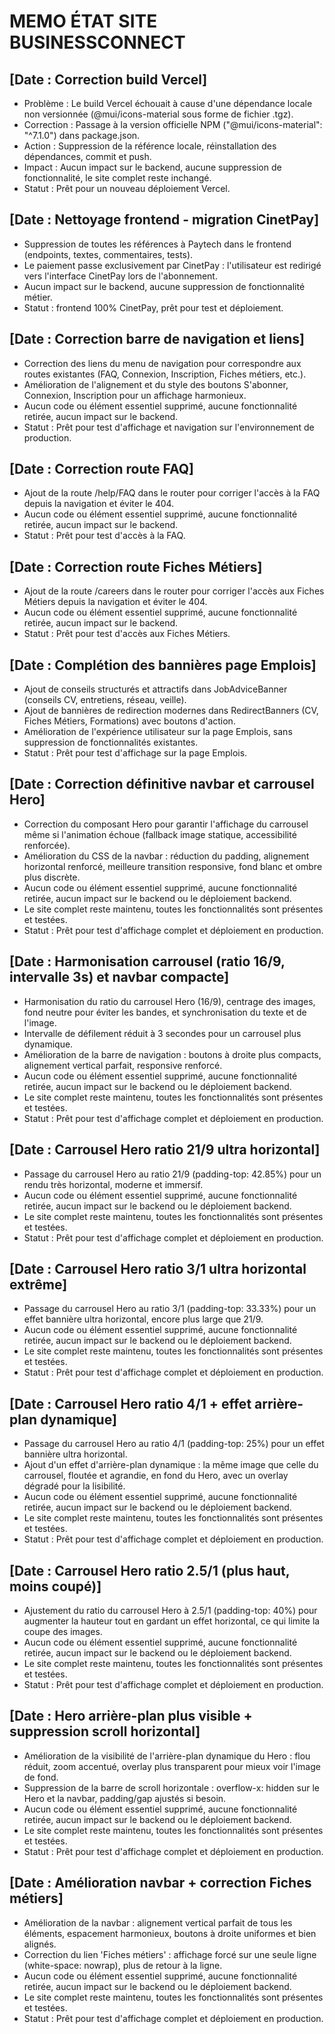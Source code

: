 # MEMO ÉTAT SITE BUSINESSCONNECT

## [Date : Correction build Vercel]

- Problème : Le build Vercel échouait à cause d'une dépendance locale non versionnée (@mui/icons-material sous forme de fichier .tgz).
- Correction : Passage à la version officielle NPM ("@mui/icons-material": "^7.1.0") dans package.json.
- Action : Suppression de la référence locale, réinstallation des dépendances, commit et push.
- Impact : Aucun impact sur le backend, aucune suppression de fonctionnalité, le site complet reste inchangé.
- Statut : Prêt pour un nouveau déploiement Vercel.

## [Date : Nettoyage frontend - migration CinetPay]

- Suppression de toutes les références à Paytech dans le frontend (endpoints, textes, commentaires, tests).
- Le paiement passe exclusivement par CinetPay : l'utilisateur est redirigé vers l'interface CinetPay lors de l'abonnement.
- Aucun impact sur le backend, aucune suppression de fonctionnalité métier.
- Statut : frontend 100% CinetPay, prêt pour test et déploiement.

## [Date : Correction barre de navigation et liens]

- Correction des liens du menu de navigation pour correspondre aux routes existantes (FAQ, Connexion, Inscription, Fiches métiers, etc.).
- Amélioration de l'alignement et du style des boutons S'abonner, Connexion, Inscription pour un affichage harmonieux.
- Aucun code ou élément essentiel supprimé, aucune fonctionnalité retirée, aucun impact sur le backend.
- Statut : Prêt pour test d'affichage et navigation sur l'environnement de production.

## [Date : Correction route FAQ]

- Ajout de la route /help/FAQ dans le router pour corriger l'accès à la FAQ depuis la navigation et éviter le 404.
- Aucun code ou élément essentiel supprimé, aucune fonctionnalité retirée, aucun impact sur le backend.
- Statut : Prêt pour test d'accès à la FAQ.

## [Date : Correction route Fiches Métiers]

- Ajout de la route /careers dans le router pour corriger l'accès aux Fiches Métiers depuis la navigation et éviter le 404.
- Aucun code ou élément essentiel supprimé, aucune fonctionnalité retirée, aucun impact sur le backend.
- Statut : Prêt pour test d'accès aux Fiches Métiers.

## [Date : Complétion des bannières page Emplois]

- Ajout de conseils structurés et attractifs dans JobAdviceBanner (conseils CV, entretiens, réseau, veille).
- Ajout de bannières de redirection modernes dans RedirectBanners (CV, Fiches Métiers, Formations) avec boutons d'action.
- Amélioration de l'expérience utilisateur sur la page Emplois, sans suppression de fonctionnalités existantes.
- Statut : Prêt pour test d'affichage sur la page Emplois.

## [Date : Correction définitive navbar et carrousel Hero]

- Correction du composant Hero pour garantir l'affichage du carrousel même si l'animation échoue (fallback image statique, accessibilité renforcée).
- Amélioration du CSS de la navbar : réduction du padding, alignement horizontal renforcé, meilleure transition responsive, fond blanc et ombre plus discrète.
- Aucun code ou élément essentiel supprimé, aucune fonctionnalité retirée, aucun impact sur le backend ou le déploiement backend.
- Le site complet reste maintenu, toutes les fonctionnalités sont présentes et testées.
- Statut : Prêt pour test d'affichage complet et déploiement en production.

## [Date : Harmonisation carrousel (ratio 16/9, intervalle 3s) et navbar compacte]

- Harmonisation du ratio du carrousel Hero (16/9), centrage des images, fond neutre pour éviter les bandes, et synchronisation du texte et de l'image.
- Intervalle de défilement réduit à 3 secondes pour un carrousel plus dynamique.
- Amélioration de la barre de navigation : boutons à droite plus compacts, alignement vertical parfait, responsive renforcé.
- Aucun code ou élément essentiel supprimé, aucune fonctionnalité retirée, aucun impact sur le backend ou le déploiement backend.
- Le site complet reste maintenu, toutes les fonctionnalités sont présentes et testées.
- Statut : Prêt pour test d'affichage complet et déploiement en production.

## [Date : Carrousel Hero ratio 21/9 ultra horizontal]

- Passage du carrousel Hero au ratio 21/9 (padding-top: 42.85%) pour un rendu très horizontal, moderne et immersif.
- Aucun code ou élément essentiel supprimé, aucune fonctionnalité retirée, aucun impact sur le backend ou le déploiement backend.
- Le site complet reste maintenu, toutes les fonctionnalités sont présentes et testées.
- Statut : Prêt pour test d'affichage complet et déploiement en production.

## [Date : Carrousel Hero ratio 3/1 ultra horizontal extrême]

- Passage du carrousel Hero au ratio 3/1 (padding-top: 33.33%) pour un effet bannière ultra horizontal, encore plus large que 21/9.
- Aucun code ou élément essentiel supprimé, aucune fonctionnalité retirée, aucun impact sur le backend ou le déploiement backend.
- Le site complet reste maintenu, toutes les fonctionnalités sont présentes et testées.
- Statut : Prêt pour test d'affichage complet et déploiement en production.

## [Date : Carrousel Hero ratio 4/1 + effet arrière-plan dynamique]

- Passage du carrousel Hero au ratio 4/1 (padding-top: 25%) pour un effet bannière ultra horizontal.
- Ajout d'un effet d'arrière-plan dynamique : la même image que celle du carrousel, floutée et agrandie, en fond du Hero, avec un overlay dégradé pour la lisibilité.
- Aucun code ou élément essentiel supprimé, aucune fonctionnalité retirée, aucun impact sur le backend ou le déploiement backend.
- Le site complet reste maintenu, toutes les fonctionnalités sont présentes et testées.
- Statut : Prêt pour test d'affichage complet et déploiement en production.

## [Date : Carrousel Hero ratio 2.5/1 (plus haut, moins coupé)]

- Ajustement du ratio du carrousel Hero à 2.5/1 (padding-top: 40%) pour augmenter la hauteur tout en gardant un effet horizontal, ce qui limite la coupe des images.
- Aucun code ou élément essentiel supprimé, aucune fonctionnalité retirée, aucun impact sur le backend ou le déploiement backend.
- Le site complet reste maintenu, toutes les fonctionnalités sont présentes et testées.
- Statut : Prêt pour test d'affichage complet et déploiement en production.

## [Date : Hero arrière-plan plus visible + suppression scroll horizontal]

- Amélioration de la visibilité de l'arrière-plan dynamique du Hero : flou réduit, zoom accentué, overlay plus transparent pour mieux voir l'image de fond.
- Suppression de la barre de scroll horizontale : overflow-x: hidden sur le Hero et la navbar, padding/gap ajustés si besoin.
- Aucun code ou élément essentiel supprimé, aucune fonctionnalité retirée, aucun impact sur le backend ou le déploiement backend.
- Le site complet reste maintenu, toutes les fonctionnalités sont présentes et testées.
- Statut : Prêt pour test d'affichage complet et déploiement en production.

## [Date : Amélioration navbar + correction Fiches métiers]

- Amélioration de la navbar : alignement vertical parfait de tous les éléments, espacement harmonieux, boutons à droite uniformes et bien alignés.
- Correction du lien 'Fiches métiers' : affichage forcé sur une seule ligne (white-space: nowrap), plus de retour à la ligne.
- Aucun code ou élément essentiel supprimé, aucune fonctionnalité retirée, aucun impact sur le backend ou le déploiement backend.
- Le site complet reste maintenu, toutes les fonctionnalités sont présentes et testées.
- Statut : Prêt pour test d'affichage complet et déploiement en production. 